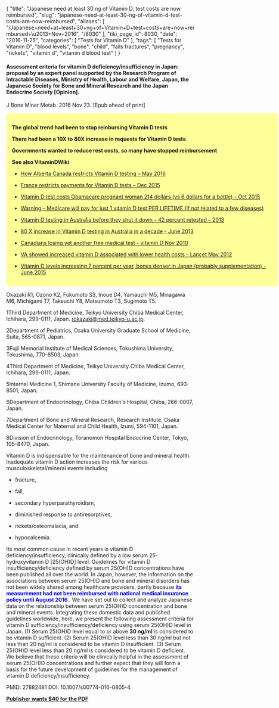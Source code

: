 {
    "title": "Japanese need at least 30 ng of Vitamin D, test costs are now reimbursed",
    "slug": "japanese-need-at-least-30-ng-of-vitamin-d-test-costs-are-now-reimbursed",
    "aliases": [
        "/Japanese+need+at+least+30+ng+of+Vitamin+D+test+costs+are+now+reimbursed+\u2013+Nov+2016",
        "/8030"
    ],
    "tiki_page_id": 8030,
    "date": "2016-11-25",
    "categories": [
        "Tests for Vitamin D"
    ],
    "tags": [
        "Tests for Vitamin D",
        "blood levels",
        "bone",
        "child",
        "falls fractures",
        "pregnancy",
        "rickets",
        "vitamin d",
        "vitamin d blood test"
    ]
}


#### Assessment criteria for vitamin D deficiency/insufficiency in Japan: proposal by an expert panel supported by the Research Program of Intractable Diseases, Ministry of Health, Labour and Welfare, Japan, the Japanese Society for Bone and Mineral Research and the Japan Endocrine Society <span>[Opinion]</span>.

J Bone Miner Metab. 2016 Nov 23. <span>[Epub ahead of print]</span>

<div class="border" style="background-color:#FF9;padding:15px;margin:10px 0;border-radius:5px;width:700px">

 **The global trend had been to stop reinbursing Vitamin D tests** 

 **There had been a 10X to 80X increase in requests for Vitamin D tests** 

 **Governments wanted to reduce rest costs, so many have stopped reinbursement** 

 **See also VitaminDWiki** 

* [How Alberta Canada restricts Vitamin D testing – May 2016](/posts/how-alberta-canada-restricts-vitamin-d-testing)

* [France restricts payments for Vitamin D tests – Dec 2015](/posts/france-restricts-payments-for-vitamin-d-tests)

* [Vitamin D test costs Obamacare pregnant woman 214 dollars (vs 6 dollars for a bottle) – Oct 2015](/posts/vitamin-d-test-costs-obamacare-pregnant-woman-214-dollars-vs-6-dollars-for-a-bottle)

* [Warning – Medicare will pay for just 1 vitamin D test PER LIFETIME (if not related to a few diseases) ](/posts/warning-medicare-will-pay-for-just-1-vitamin-d-test-per-lifetime-if-not-related-to-a-few-diseases)

* [Vitamin D testing in Australia before they shut it down – 42 percent retested – 2013](/posts/vitamin-d-testing-in-australia-before-they-shut-it-down-42-percent-retested-2013)

* [80 X increase in Vitamin D testing in Australia in a decade - June 2013](/posts/80-x-increase-in-vitamin-d-testing-in-australia-in-a-decade)

* [Canadians losing yet another free medical test - vitamin D Nov 2010](/posts/canadians-losing-yet-another-free-medical-test-vitamin-d)

* [VA showed increased vitamin D associated with lower health costs - Lancet May 2012](/posts/va-showed-increased-vitamin-d-associated-with-lower-health-costs-lancet)

* [Vitamin D levels increasing 7 percent per year, bones denser in Japan (probably supplementation) - June 2015](/posts/vitamin-d-levels-increasing-7-percent-per-year-bones-denser-in-japan-probably-supplementation)

</div>

Okazaki R1, Ozono K2, Fukumoto S3, Inoue D4, Yamauchi M5, Minagawa M6, Michigami T7, Takeuchi Y8, Matsumoto T3, Sugimoto T5.

1Third Department of Medicine, Teikyo University Chiba Medical Center, Ichihara, 299-0111, Japan. rokazaki@med.teikyo-u.ac.jp.

2Department of Pediatrics, Osaka University Graduate School of Medicine, Suita, 565-0871, Japan.

3Fujii Memorial Institute of Medical Sciences, Tokushima University, Tokushima, 770-8503, Japan.

4Third Department of Medicine, Teikyo University Chiba Medical Center, Ichihara, 299-0111, Japan.

5Internal Medicine 1, Shimane University Faculty of Medicine, Izumo, 693-8501, Japan.

6Department of Endocrinology, Chiba Children's Hospital, Chiba, 266-0007, Japan.

7Department of Bone and Mineral Research, Research Institute, Osaka Medical Center for Maternal and Child Health, Izumi, 594-1101, Japan.

8Division of Endocrinology, Toranomon Hospital Endocrine Center, Tokyo, 105-8470, Japan.

Vitamin D is indispensable for the maintenance of bone and mineral health. Inadequate vitamin D action increases the risk for various musculoskeletal/mineral events including 

* fracture, 

* fall, 

* secondary hyperparathyroidism, 

* diminished response to antiresorptives, 

* rickets/osteomalacia, and 

* hypocalcemia. 

Its most common cause in recent years is vitamin D deficiency/insufficiency, clinically defined by a low serum 25-hydroxyvitamin D <span>[25(OH)D]</span> level. Guidelines for vitamin D insufficiency/deficiency defined by serum 25(OH)D concentrations have been published all over the world. In Japan, however, the information on the associations between serum 25(OH)D and bone and mineral disorders has not been widely shared among healthcare providers, partly because **<span style="color:#00F;">its measurement had not been reimbursed with national medical insurance policy until August 2016</span>** . We have set out to collect and analyze Japanese data on the relationship between serum 25(OH)D concentration and bone and mineral events. Integrating these domestic data and published guidelines worldwide, here, we present the following assessment criteria for vitamin D sufficiency/insufficiency/deficiency using serum 25(OH)D level in Japan. (1) Serum 25(OH)D level equal to or above  **30 ng/ml**  is considered to be vitamin D sufficient. (2) Serum 25(OH)D level less than 30 ng/ml but not less than 20 ng/ml is considered to be vitamin D insufficient. (3) Serum 25(OH)D level less than 20 ng/ml is considered to be vitamin D deficient. We believe that these criteria will be clinically helpful in the assessment of serum 25(OH)D concentrations and further expect that they will form a basis for the future development of guidelines for the management of vitamin D deficiency/insufficiency.

PMID: 27882481 DOI: 10.1007/s00774-016-0805-4

 **[Publisher wants $40 for the PDF](http://link.springer.com/article/10.1007%2Fs00774-016-0805-4)**